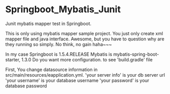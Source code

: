 # Springboot_Mybatis_Junit
Junit mybatis mapper test in Springboot.

This is only using mybatis mapper sample project.
You just only create xml mapper file and java interface.
Awesome, but you have to question why are they running so simply.
No think, no gain haha~~~

In my case
  Springboot is 1.5.4.RELEASE
  Mybatis is mybatis-spring-boot-starter, 1.3.0
Do you want more configuration. to see 'build.gradle' file

First, You change datasource information in src/main/resources/eapplication.yml.
'your server info' is your db server url
'your username' is your database username
'your password' is your database password
